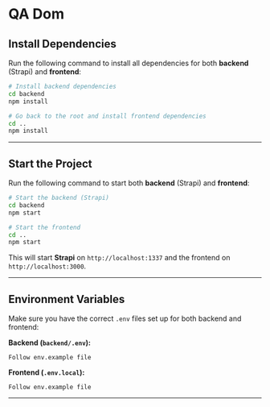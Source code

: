# QA Dom

## Install Dependencies

Run the following command to install all dependencies for both **backend** (Strapi) and **frontend**:

```bash
# Install backend dependencies
cd backend
npm install

# Go back to the root and install frontend dependencies
cd ..
npm install
```

---

## Start the Project

Run the following command to start both **backend** (Strapi) and **frontend**:

```bash
# Start the backend (Strapi)
cd backend
npm start 

# Start the frontend
cd ..
npm start
```

This will start **Strapi** on `http://localhost:1337` and the frontend on `http://localhost:3000`.

---


## Environment Variables

Make sure you have the correct `.env` files set up for both backend and frontend:

**Backend (`backend/.env`):**
```env
Follow env.example file
```

**Frontend (`.env.local`):**
```env
Follow env.example file
```

---


